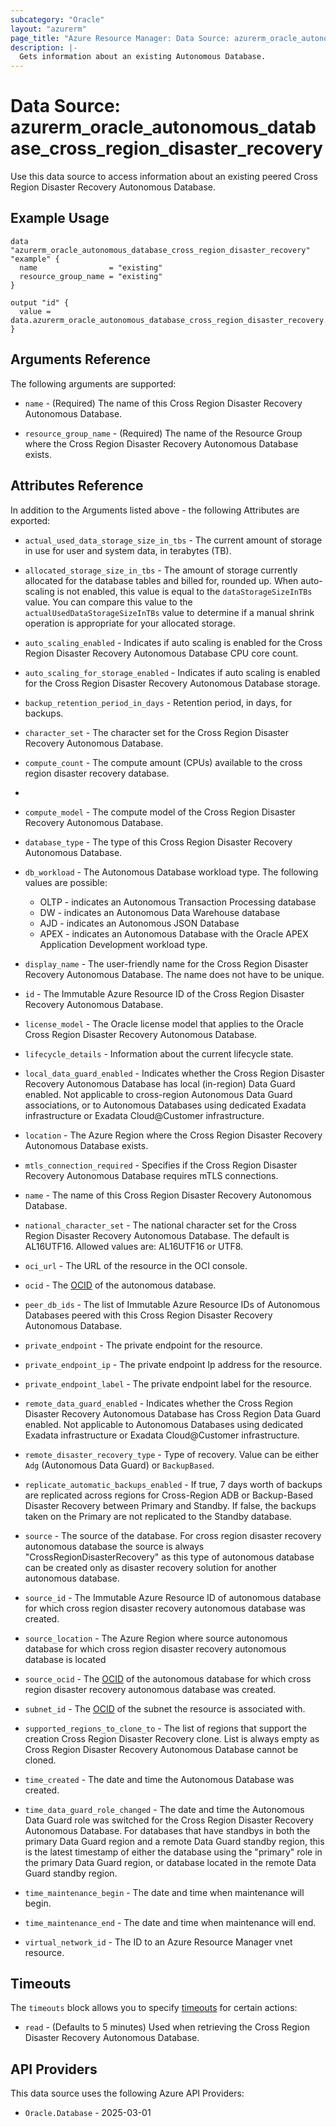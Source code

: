 ```yaml
---
subcategory: "Oracle"
layout: "azurerm"
page_title: "Azure Resource Manager: Data Source: azurerm_oracle_autonomous_database"
description: |-
  Gets information about an existing Autonomous Database.
---
```


# Data Source: azurerm_oracle_autonomous_database_cross_region_disaster_recovery

Use this data source to access information about an existing peered Cross Region Disaster Recovery Autonomous Database.

## Example Usage

```hcl
data "azurerm_oracle_autonomous_database_cross_region_disaster_recovery" "example" {
  name                = "existing"
  resource_group_name = "existing"
}

output "id" {
  value = data.azurerm_oracle_autonomous_database_cross_region_disaster_recovery.example.id
}
```
## Arguments Reference

The following arguments are supported:

* `name` - (Required) The name of this Cross Region Disaster Recovery Autonomous Database.

* `resource_group_name` - (Required) The name of the Resource Group where the Cross Region Disaster Recovery Autonomous Database exists.

## Attributes Reference

In addition to the Arguments listed above - the following Attributes are exported:

* `actual_used_data_storage_size_in_tbs` - The current amount of storage in use for user and system data, in terabytes (TB).

* `allocated_storage_size_in_tbs` - The amount of storage currently allocated for the database tables and billed for, rounded up. When auto-scaling is not enabled, this value is equal to the `dataStorageSizeInTBs` value. You can compare this value to the `actualUsedDataStorageSizeInTBs` value to determine if a manual shrink operation is appropriate for your allocated storage.

* `auto_scaling_enabled` - Indicates if auto scaling is enabled for the Cross Region Disaster Recovery Autonomous Database CPU core count.

* `auto_scaling_for_storage_enabled` - Indicates if auto scaling is enabled for the Cross Region Disaster Recovery Autonomous Database storage.

* `backup_retention_period_in_days` - Retention period, in days, for backups.

* `character_set` - The character set for the Cross Region Disaster Recovery Autonomous Database.

* `compute_count` - The compute amount (CPUs) available to the cross region disaster recovery database.
* 
* `compute_model` - The compute model of the Cross Region Disaster Recovery Autonomous Database.

* `database_type` - The type of this Cross Region Disaster Recovery Autonomous Database.

* `db_workload` - The Autonomous Database workload type. The following values are possible:
    * OLTP - indicates an Autonomous Transaction Processing database
    * DW - indicates an Autonomous Data Warehouse database
    * AJD - indicates an Autonomous JSON Database
    * APEX - indicates an Autonomous Database with the Oracle APEX Application Development workload type.

* `display_name` - The user-friendly name for the Cross Region Disaster Recovery Autonomous Database. The name does not have to be unique.

* `id` - The Immutable Azure Resource ID of the Cross Region Disaster Recovery Autonomous Database.

* `license_model` - The Oracle license model that applies to the Oracle Cross Region Disaster Recovery Autonomous Database.

* `lifecycle_details` - Information about the current lifecycle state.

* `local_data_guard_enabled` - Indicates whether the Cross Region Disaster Recovery Autonomous Database has local (in-region) Data Guard enabled. Not applicable to cross-region Autonomous Data Guard associations, or to Autonomous Databases using dedicated Exadata infrastructure or Exadata Cloud@Customer infrastructure.

* `location` - The Azure Region where the Cross Region Disaster Recovery Autonomous Database exists.

* `mtls_connection_required` - Specifies if the Cross Region Disaster Recovery Autonomous Database requires mTLS connections.

* `name` - The name of this Cross Region Disaster Recovery Autonomous Database.

* `national_character_set` - The national character set for the Cross Region Disaster Recovery Autonomous Database.  The default is AL16UTF16. Allowed values are: AL16UTF16 or UTF8.

* `oci_url` - The URL of the resource in the OCI console.

* `ocid` - The [OCID](https://docs.oracle.com/en-us/iaas/Content/General/Concepts/identifiers.htm) of the autonomous database.

* `peer_db_ids` - The list of Immutable Azure Resource IDs of Autonomous Databases peered with this Cross Region Disaster Recovery Autonomous Database.

* `private_endpoint` - The private endpoint for the resource.

* `private_endpoint_ip` - The private endpoint Ip address for the resource.

* `private_endpoint_label` - The private endpoint label for the resource.

* `remote_data_guard_enabled` - Indicates whether the Cross Region Disaster Recovery Autonomous Database has Cross Region Data Guard enabled. Not applicable to Autonomous Databases using dedicated Exadata infrastructure or Exadata Cloud@Customer infrastructure.

* `remote_disaster_recovery_type` - Type of recovery. Value can be either `Adg` (Autonomous Data Guard) or `BackupBased`.

* `replicate_automatic_backups_enabled` - If true, 7 days worth of backups are replicated across regions for Cross-Region ADB or Backup-Based Disaster Recovery between Primary and Standby. If false, the backups taken on the Primary are not replicated to the Standby database.

* `source` - The source of the database. For cross region disaster recovery autonomous database the source is always "CrossRegionDisasterRecovery" as this type of autonomous database can be created only as disaster recovery solution for another autonomous database.

* `source_id` - The Immutable Azure Resource ID of autonomous database for which cross region disaster recovery autonomous database was created.

* `source_location` - The Azure Region where source autonomous database for which cross region disaster recovery autonomous database is located

* `source_ocid` - The [OCID](https://docs.oracle.com/en-us/iaas/Content/General/Concepts/identifiers.htm) of the autonomous database for which cross region disaster recovery autonomous database was created.

* `subnet_id` - The [OCID](https://docs.cloud.oracle.com/iaas/Content/General/Concepts/identifiers.htm) of the subnet the resource is associated with.

* `supported_regions_to_clone_to` - The list of regions that support the creation Cross Region Disaster Recovery clone. List is always empty as Cross Region Disaster Recovery Autonomous Database cannot be cloned.

* `time_created` - The date and time the Autonomous Database was created.

* `time_data_guard_role_changed` - The date and time the Autonomous Data Guard role was switched for the Cross Region Disaster Recovery Autonomous Database. For databases that have standbys in both the primary Data Guard region and a remote Data Guard standby region, this is the latest timestamp of either the database using the "primary" role in the primary Data Guard region, or database located in the remote Data Guard standby region.

* `time_maintenance_begin` - The date and time when maintenance will begin.

* `time_maintenance_end` - The date and time when maintenance will end.

* `virtual_network_id` - The ID to an Azure Resource Manager vnet resource.

## Timeouts

The `timeouts` block allows you to specify [timeouts](https://www.terraform.io/language/resources/syntax#operation-timeouts) for certain actions:

* `read` - (Defaults to 5 minutes) Used when retrieving the Cross Region Disaster Recovery Autonomous Database.

## API Providers
<!-- This section is generated, changes will be overwritten -->
This data source uses the following Azure API Providers:

* `Oracle.Database` - 2025-03-01
